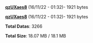[**qzUXaes8**](/data/qzUXaes8.txt) (16/11/22 - 01:32)- 1921 bytes

[**qzUXaes8**](/data/qzUXaes8.txt) (16/11/22 - 01:32)- 1921 bytes

**Total Datas**: 3266

**Total Size**: 18.07 MB / 18.1 MB